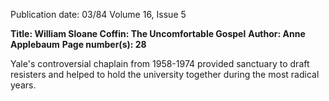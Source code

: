 Publication date: 03/84
Volume 16, Issue 5

**Title: William Sloane Coffin: The Uncomfortable Gospel**
**Author: Anne Applebaum**
**Page number(s): 28**

Yale's controversial chaplain from 1958-1974 provided sanctuary to draft 
resisters and helped to hold the university together during the most radical years.
